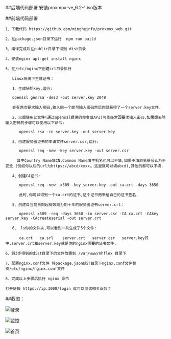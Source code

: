 ##后端代码部署
   安装proxmox-ve_6.2-1.iso版本
   
##前端代码部署

    1、下载代码 https://github.com/mingheinfo/proxmox_web.git
	
	2、在package.json目录下运行  npm run build
	
    3、编译完成后在public目录下得到 dist目录
	
	4、安装nginx apt-get install nginx
	
	5、在/etc/nginx下创建crt目录执行
	
	   Linux系统下生成证书：
	   
       1、生成秘钥key,运行:
	   
       openssl genrsa -des3 -out server.key 2048
	   
       会有两次要求输入密码,输入同一个即可输入密码然后你就获得了一个server.key文件. 
	   
       2、以后使用此文件(通过openssl提供的命令或API)可能经常回要求输入密码,如果想去除输入密码的步骤可以使用以下命令:
	   
          openssl rsa -in server.key -out server.key
		  
       3、创建服务器证书的申请文件server.csr,运行:
	   
          openssl req -new -key server.key -out server.csr
		  
         其中Country Name填CN,Common Name填主机名也可以不填,如果不填浏览器会认为不安全.(例如你以后的url为https://abcd/xxxx….这里就可以填abcd),其他的都可以不填. 
		 
       4、创建CA证书:
	   
          openssl req -new -x509 -key server.key -out ca.crt -days 3650
		  
          此时,你可以得到一个ca.crt的证书,这个证书用来给自己的证书签名. 
		  
       5、创建自当前日期起有效期为期十年的服务器证书server.crt：
	   
          openssl x509 -req -days 3650 -in server.csr -CA ca.crt -CAkey server.key -CAcreateserial -out server.crt
		  
       6、 ls你的文件夹,可以看到一共生成了5个文件:
	   
          ca.crt   ca.srl    server.crt   server.csr   server.key其中,server.crt和server.key就是你的nginx需要的证书文件. 
		  
	6、将3步得到的dist目录下的文件放置到 /var/www/mhflex 目录下
	
	7、配置nginx.conf文件 将package.json统计目录下nginx.conf文件替换/etc/nginx/nginx.conf文件
	
	8、完成以上步骤后执行 nginx 命令
	
	打开链接 https://ip:3000/login 就可以测试相关业务了

##截图：

![登录](https://github.com/mingheinfo/proxmox_web/blob/master/public/login.png)

![监控](https://github.com/mingheinfo/proxmox_web/blob/master/public/chart.png)

![首页](https://github.com/mingheinfo/proxmox_web/blob/master/public/home.png)
  
   


